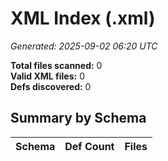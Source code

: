 # XML Index (.xml)

_Generated: 2025-09-02 06:20 UTC_

**Total files scanned:** 0  
**Valid XML files:** 0  
**Defs discovered:** 0  

## Summary by Schema

| Schema | Def Count | Files |
|---|---:|---|

